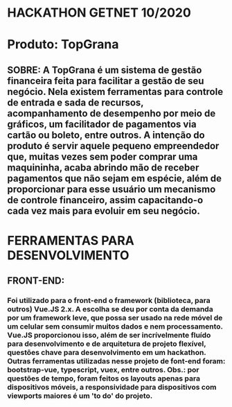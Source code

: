 # HACKATHON GETNET 10/2020

# Produto: TopGrana
## SOBRE: A TopGrana é um sistema de gestão financeira feita para facilitar a gestão de seu negócio. Nela existem ferramentas para controle de entrada e sada de recursos, acompanhamento de desempenho por meio de gráficos, um facilitador de pagamentos via cartão ou boleto, entre outros. A intenção do produto é servir aquele pequeno empreendedor que, muitas vezes sem poder comprar uma maquininha, acaba abrindo mão de receber pagamentos que não sejam em espécie, além de proporcionar para esse usuário um mecanismo de controle financeiro, assim capacitando-o cada vez mais para evoluir em seu negócio. 

# FERRAMENTAS PARA DESENVOLVIMENTO

## FRONT-END:
### Foi utilizado para o front-end o framework (biblioteca, para outros) Vue.JS 2.x. A escolha se deu por conta da demanda por um framework leve, que possa ser usado na rede móvel de um celular sem consumir muitos dados e nem processamento. Vue.JS proporcionou isso, além de ser incrívelmente fluído para desenvolvimento e de arquitetura de projeto flexível, questões chave para desenvolvimento em um hackathon. Outras ferramentas utilizadas nesse projeto de font-end foram: bootstrap-vue, typescript, vuex, entre outros. Obs.: por questões de tempo, foram feitos os layouts apenas para dispositivos móveis, a responsividade para dispositivos com viewports maiores é um 'to do' do projeto.
